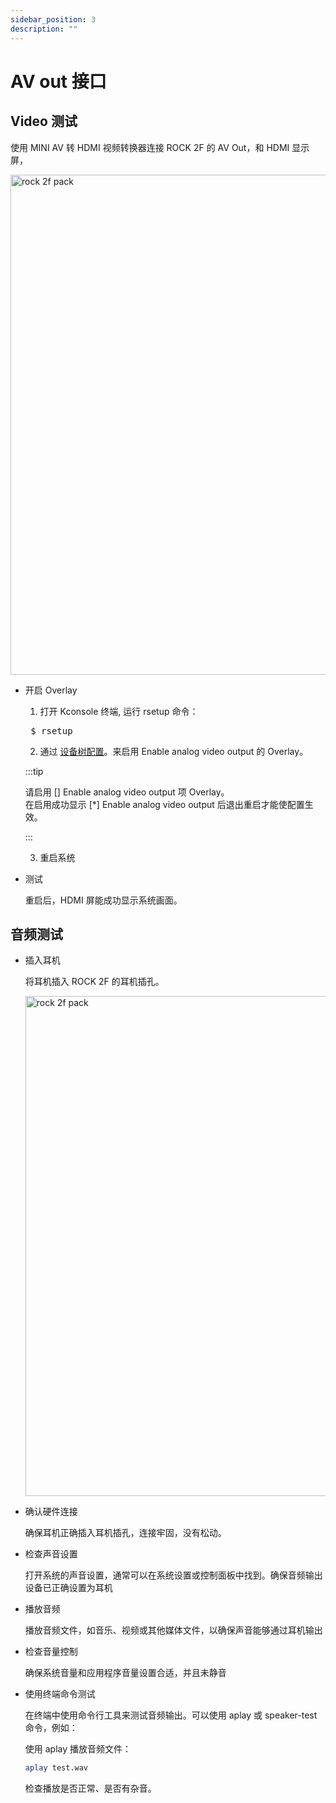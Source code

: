 ```yaml
---
sidebar_position: 3
description: ""
---
```


# AV out 接口

## Video 测试

使用 MINI AV 转 HDMI 视频转换器连接 ROCK 2F 的 AV Out，和 HDMI 显示屏，

<img src="/img/rock2f/rock-2f-av-out.webp" width="800" alt="rock 2f pack" />

- 开启 Overlay

  1. 打开 Kconsole 终端, 运行 rsetup 命令：

  <pre> $ rsetup </pre>

  2. 通过 [设备树配置](/rock2/rock2f/radxa-os/rsetup)。来启用 Enable analog video output 的 Overlay。

  :::tip

  请启用 [] Enable analog video output 项 Overlay。<br/>
  在启用成功显示 [*] Enable analog video output 后退出重启才能使配置生效。

  :::

  3. 重启系统

- 测试

  重启后，HDMI 屏能成功显示系统画面。

## 音频测试

- 插入耳机

  将耳机插入 ROCK 2F 的耳机插孔。

  <img src="/img/rock2f/rock-2f-headphone.webp" width="800" alt="rock 2f pack" />

- 确认硬件连接

  确保耳机正确插入耳机插孔，连接牢固，没有松动。

- 检查声音设置

  打开系统的声音设置，通常可以在系统设置或控制面板中找到。确保音频输出设备已正确设置为耳机

- 播放音频

  播放音频文件，如音乐、视频或其他媒体文件，以确保声音能够通过耳机输出

- 检查音量控制

  确保系统音量和应用程序音量设置合适，并且未静音

- 使用终端命令测试

  在终端中使用命令行工具来测试音频输出。可以使用 aplay 或 speaker-test 命令，例如：

  使用 aplay 播放音频文件：

  ```bash
  aplay test.wav
  ```

  检查播放是否正常、是否有杂音。

